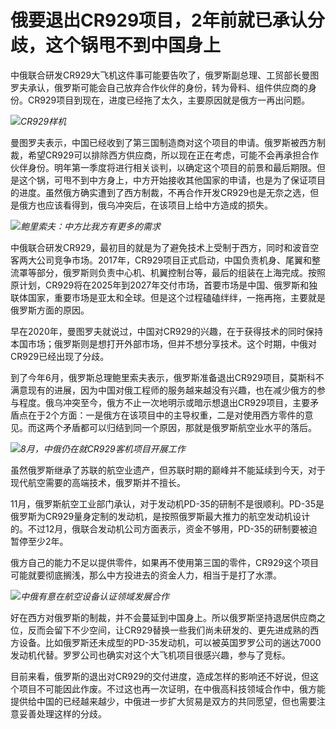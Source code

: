 # 俄要退出CR929项目，2年前就已承认分歧，这个锅甩不到中国身上

中俄联合研发CR929大飞机这件事可能要告吹了，俄罗斯副总理、工贸部长曼图罗夫承认，俄罗斯可能会自己放弃合作伙伴的身份，转为骨料、组件供应商的身份。CR929项目到现在，进度已经拖了太久，主要原因就是俄方一再出问题。

![](https://inews.gtimg.com/news_bt/OL6wgEcvo6PjxsFVHpywk3wOdnD4CXLj_rNGCjlgS92SMAA/1000)_CR929样机_

曼图罗夫表示，中国已经收到了第三国制造商对这个项目的申请。俄罗斯被西方制裁，希望CR929可以排除西方供应商，所以现在正在考虑，可能不会再承担合作伙伴身份。明年第一季度将进行相关谈判，以确定这个项目的前景和最后期限。但是这个锅，可甩不到中方身上，中方开始接收其他国家的申请，也是为了保证项目的进度。虽然俄方确实遭到了西方制裁，不再合作开发CR929也是无奈之选，但是俄方也应该看得到，俄乌冲突后，在该项目上给中方造成的损失。

![](https://inews.gtimg.com/news_bt/O5y7p3cWSggGJuvrLoOTklWU-5BEqCLSPTB6KvgZiPRvkAA/1000)_鲍里索夫：中方比我方有更多的需求_

中俄联合研发CR929，最初目的就是为了避免技术上受制于西方，同时和波音空客两大公司竞争市场。2017年，CR929项目正式启动，中国负责机身、尾翼和整流罩等部分，俄罗斯则负责中心机、机翼控制台等，最后的组装在上海完成。按照原计划，CR929将在2025年到2027年交付市场，首要市场是中国、俄罗斯和独联体国家，重要市场是亚太和全球。但是这个过程磕磕绊绊，一拖再拖，主要就是俄罗斯方面的原因。

早在2020年，曼图罗夫就说过，中国对CR929的兴趣，在于获得技术的同时保持本国市场；俄罗斯则是想打开外部市场，但并不想分享技术。这个时期，中俄对CR929已经出现了分歧。

到了今年6月，俄罗斯总理鲍里索夫表示，俄罗斯准备退出CR929项目，莫斯科不满意现有的进展，因为中国对俄工程师的服务越来越没有兴趣，也在减少俄方的参与程度。俄乌冲突至今，俄方不止一次地明示或暗示想退出CR929项目，主要矛盾点在于2个方面：一是俄方在该项目中的主导权重，二是对使用西方零件的意见。而这两个矛盾都可以归结到同一个原因，那就是俄罗斯航空业水平的落后。

![](https://inews.gtimg.com/news_bt/OzNpv4GLqStc68GX-ITZrfeXFQX7OQ04XAB_nvD6LxCG8AA/1000)_8月，中俄仍在就CR929客机项目开展工作_

虽然俄罗斯继承了苏联的航空业遗产，但苏联时期的巅峰并不能延续到今天，对于现代航空需要的高端技术，俄罗斯并不擅长。

11月，俄罗斯航空工业部门承认，对于发动机PD-35的研制不是很顺利。PD-35是俄罗斯为CR929量身定制的发动机，是按照俄罗斯最大推力的航空发动机设计的。不过12月，俄联合发动机公司方面表示，资金不够用，PD-35的研制要被迫暂停至少2年。

俄方自己的能力不足以提供零件，如果再不使用第三国的零件，CR929这个项目可能就要彻底搁浅，那么中方投进去的资金人力，相当于是打了水漂。

![](https://inews.gtimg.com/news_bt/OOfFAywu4WcjJzakIhEl73f0BfGNOLJgq8MFLziTDqqBgAA/1000)_中俄有意在航空设备认证领域发展合作_

好在西方对俄罗斯的制裁，并不会蔓延到中国身上。所以俄罗斯坚持退居供应商之位，反而会留下不少空间，让CR929替换一些我们尚未研发的、更先进成熟的西方设备。比如俄罗斯还未成型的PD-35发动机，可以被英国罗罗公司的遄达7000发动机代替。罗罗公司也确实对这个大飞机项目很感兴趣，参与了竞标。

目前来看，俄罗斯的退出对CR929的交付进度，造成怎样的影响还不好说，但这个项目不可能因此作废。不过这也再一次证明，在中俄高科技领域合作中，俄方能提供给中国的已经越来越少，中俄进一步扩大贸易是双方的共同愿望，但也需要注意妥善处理这样的分歧。

